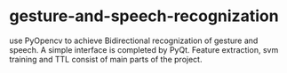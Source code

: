 # gesture-and-speech-recognization
use PyOpencv  to achieve Bidirectional recognization of gesture and speech. A simple interface is completed by PyQt. Feature extraction, svm training and TTL consist of main parts of the project.
